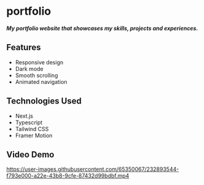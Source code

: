 # portfolio

_**My portfolio website that showcases my skills, projects and experiences.**_

## Features

- Responsive design
- Dark mode
- Smooth scrolling
- Animated navigation

## Technologies Used

- Next.js
- Typescript
- Tailwind CSS
- Framer Motion

## Video Demo

https://user-images.githubusercontent.com/65350067/232893544-f793e000-a22e-43b8-9cfe-87432d99bdbf.mp4

